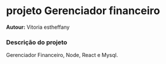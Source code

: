 # projeto Gerenciador financeiro

**Autour:** Vitoria estheffany

### Descrição do projeto

Gerenciador Financeiro, Node, React e Mysql.
